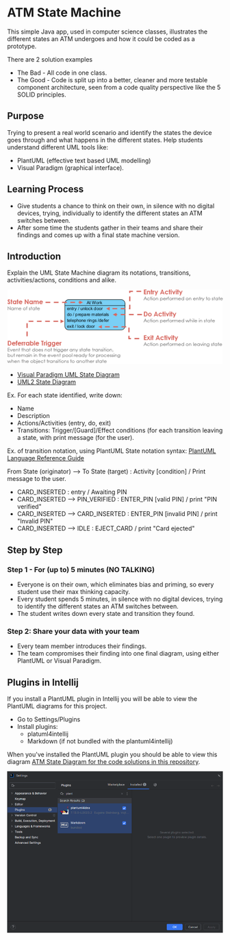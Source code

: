 # ATM State Machine
This simple Java app, used in computer science classes, illustrates the different states an ATM undergoes and how it could be coded as a prototype.

There are 2 solution examples 
- The Bad - All code in one class.
- The Good - Code is split up into a better, cleaner and more testable component architecture, seen from a code quality perspective like the 5 SOLID principles. 

## Purpose
Trying to present a real world scenario and identify the states the device goes through and what happens in the different states.
Help students understand different UML tools like:
- PlantUML (effective text based UML modelling)
- Visual Paradigm (graphical interface).

## Learning Process
- Give students a chance to think on their own, in silence with no digital devices, trying, individually to identify the different states an ATM switches between.
- After some time the students gather in their teams and share their findings and comes up with a final state machine version.

## Introduction
Explain the UML State Machine diagram its notations, transitions, activities/actions, conditions and alike.

![State Notations](/images/state-notations.png)

- [Visual Paradigm UML State Diagram](https://www.visual-paradigm.com/guide/uml-unified-modeling-language/what-is-state-machine-diagram/)
- [UML2 State Diagram](https://sparxsystems.com/resources/tutorials/uml2/state-diagram.html)

Ex. For each state identified, write down:
- Name
- Description
- Actions/Activities (entry, do, exit) 
- Transitions: Trigger/[Guard]/Effect conditions (for each transition leaving a state, with print message (for the user).

Ex. of transition notation, using PlantUML State notation syntax: [PlantUML Language Reference Guide](https://plantuml.com/guide)

From State (originator) --> To State (target) : Activity [condition] / Print message to the user.

- CARD_INSERTED : entry / Awaiting PIN
- CARD_INSERTED --> PIN_VERIFIED : ENTER_PIN [valid PIN] / print "PIN verified"
- CARD_INSERTED --> CARD_INSERTED : ENTER_PIN [invalid PIN] / print "Invalid PIN"
- CARD_INSERTED --> IDLE : EJECT_CARD / print "Card ejected"

## Step by Step
### Step 1 - For (up to) 5 minutes (NO TALKING)
- Everyone is on their own, which eliminates bias and priming, so every student use their max thinking capacity.
- Every student spends 5 minutes, in silence with no digital devices, trying to identify the different states an ATM switches between.
- The student writes down every state and transition they found.

### Step 2: Share your data with your team
- Every team member introduces their findings.
- The team compromises their finding into one final diagram, using either PlantUML or Visual Paradigm.

## Plugins in Intellij
If you install a PlantUML plugin in Intellij you will be able to view the PlantUML diagrams for this project.
- Go to Settings/Plugins
- Install plugins:
  - platuml4intellij
  - Markdown (if not bundled with the plantuml4intellij)

When you've installed the PlantUML plugin you should be able to view this diagram
[ATM State Diagram for the code solutions in this repository](diagrams/atm-grok.puml).

![Intellij Plugins](/images/intellij-plugins.png)
